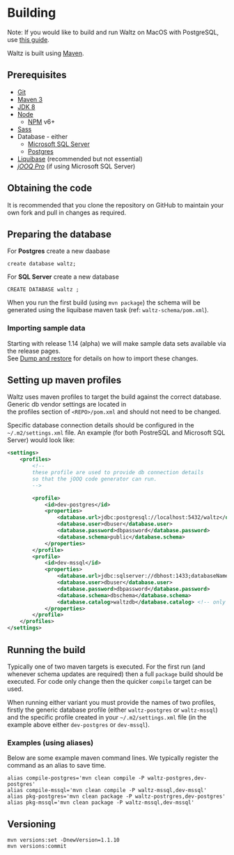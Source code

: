 # Building

Note: If you would like to build and run Waltz on MacOS with PostgreSQL, use [this guide](build-and-run-on-mac.md).

Waltz is built using [Maven](https://maven.apache.org/).

## Prerequisites

- [Git](https://git-scm.com/)
- [Maven 3](https://maven.apache.org/)
- [JDK 8](http://www.oracle.com/technetwork/java/javase/overview/index.html)
- [Node](https://nodejs.org/en/)
  - [NPM](https://www.npmjs.com/) v6+
- [Sass](http://sass-lang.com/)
- Database - either
  - [Microsoft SQL Server](https://www.microsoft.com/en-gb/sql-server/)
  - [Postgres](https://www.postgresql.org/)
- [Liquibase](http://www.liquibase.org/) (recommended but not essential)
- [_jOOQ Pro_](https://www.jooq.org/download/) (if using Microsoft SQL Server) 

## Obtaining the code

It is recommended that you clone the repository on GitHub to maintain your own fork and pull in changes as required.

## Preparing the database

For **Postgres** create a new daabase
```
create database waltz;
```

For **SQL Server** create a new database
```
CREATE DATABASE waltz ;
```

When you run the first build (using `mvn package`) the schema will be generated using the liquibase maven task (ref: `waltz-schema/pom.xml`).  

### Importing sample data

Starting with release 1.14 (alpha) we will make sample data sets available via the release pages.  
See [Dump and restore](database/dump_and_restore.md) for details on how to import these changes.


## Setting up maven profiles

Waltz uses maven profiles to target the build against the correct database.  Generic db vendor settings are located in  
the profiles section of `<REPO>/pom.xml` and should not need to be changed.

Specific database connection details should be configured in the 
`~/.m2/settings.xml` file.  An example (for both PostreSQL and Microsoft 
SQL Server) would look like:

```xml
<settings>
    <profiles>
        <!--
        these profile are used to provide db connection details
        so that the jOOQ code generator can run.
        -->

        <profile>
            <id>dev-postgres</id>
            <properties>
                <database.url>jdbc:postgresql://localhost:5432/waltz</database.url>
                <database.user>dbuser</database.user>
                <database.password>dbpassword</database.password>
                <database.schema>public</database.schema>
            </properties>
        </profile>
        <profile>
            <id>dev-mssql</id>
            <properties>
                <database.url>jdbc:sqlserver://dbhost:1433;databaseName=waltzdb</database.url>
                <database.user>dbuser</database.user>
                <database.password>dbpassword</database.password>
                <database.schema>dbschema</database.schema>
                <database.catalog>waltzdb</database.catalog> <!-- only req'd for code gen w/ mssql -->
            </properties>
        </profile>
    </profiles>
</settings>
```


## Running the build

Typically one of two maven targets is executed.  For the first run (and whenever schema updates are required) then a full `package` build should be executed.  For code only change then the quicker `compile` target can be used.

When running either variant you must provide the names of two profiles, firstly the generic database profile (either `waltz-postgres` or `waltz-mssql`) and the specific profile created in your `~/.m2/settings.xml` file (in the example above either `dev-postgres` or `dev-mssql`).

### Examples (using aliases)

Below are some example maven command lines.  We typically register the command as an alias to save time.

```
alias compile-postgres='mvn clean compile -P waltz-postgres,dev-postgres'
alias compile-mssql='mvn clean compile -P waltz-mssql,dev-mssql'
alias pkg-postgres='mvn clean package -P waltz-postrgres,dev-postgres'
alias pkg-mssql='mvn clean package -P waltz-mssql,dev-mssql'
```


## Versioning

```
mvn versions:set -DnewVersion=1.1.10
mvn versions:commit
```
